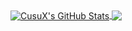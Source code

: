 <a href="https://www.twitter.com/pwetering">
  <img align="center" src="https://github-readme-stats.vercel.app/api?username=cusux&show_icons=true&line_height=33&count_private=true&theme=dark" alt="CusuX's GitHub Stats" />
</a>

<a href="https://www.twitter.com/pwetering">
  <img align="center" src="https://github-readme-stats.vercel.app/api/top-langs/?username=cusux&&hide=cmake&langs_count=4&line_height=35&theme=dark" />
</a>
